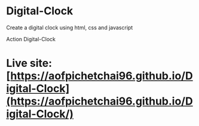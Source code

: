 # Digital-Clock
Create a digital clock using html, css and javascript

Action Digital-Clock

# Live site: [https://aofpichetchai96.github.io/Digital-Clock](https://aofpichetchai96.github.io/Digital-Clock/)

